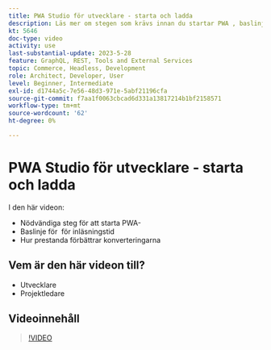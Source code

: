 ```yaml
---
title: PWA Studio för utvecklare - starta och ladda
description: Läs mer om stegen som krävs innan du startar PWA ​, baslinjen för ​ och hur prestanda förbättrar konverteringsgraden.
kt: 5646
doc-type: video
activity: use
last-substantial-update: 2023-5-28
feature: GraphQL, REST, Tools and External Services
topic: Commerce, Headless, Development
role: Architect, Developer, User
level: Beginner, Intermediate
exl-id: d1744a5c-7e56-48d3-971e-5abf21196cfa
source-git-commit: f7aa1f0063cbcad6d331a13817214b1bf2158571
workflow-type: tm+mt
source-wordcount: '62'
ht-degree: 0%

---
```


# PWA Studio för utvecklare - starta och ladda

I den här videon:

- Nödvändiga steg för att starta PWA-&#x200B;
- Baslinje för &#x200B; för inläsningstid
- Hur prestanda förbättrar konverteringarna

## Vem är den här videon till?

- Utvecklare
- Projektledare

## Videoinnehåll

>[!VIDEO](https://video.tv.adobe.com/v/35717?quality=12&learn=on)
